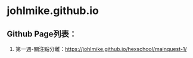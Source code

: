 # johlmike.github.io
## Github Page列表：
1. 第一週-關注點分離：https://johlmike.github.io/hexschool/mainquest-1/
